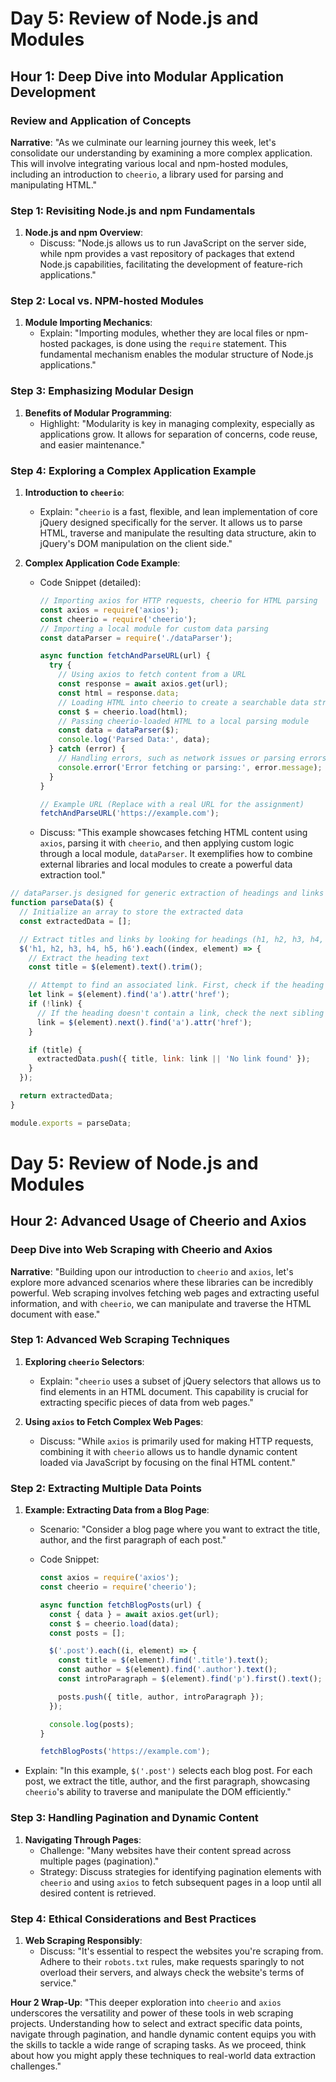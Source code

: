 # Day 5: Review of Node.js and Modules

## Hour 1: Deep Dive into Modular Application Development

### Review and Application of Concepts

**Narrative**: "As we culminate our learning journey this week, let's consolidate our understanding by examining a more complex application. This will involve integrating various local and npm-hosted modules, including an introduction to `cheerio`, a library used for parsing and manipulating HTML."

### Step 1: Revisiting Node.js and npm Fundamentals

1. **Node.js and npm Overview**:
   - Discuss: "Node.js allows us to run JavaScript on the server side, while npm provides a vast repository of packages that extend Node.js capabilities, facilitating the development of feature-rich applications."

### Step 2: Local vs. NPM-hosted Modules

1. **Module Importing Mechanics**:
   - Explain: "Importing modules, whether they are local files or npm-hosted packages, is done using the `require` statement. This fundamental mechanism enables the modular structure of Node.js applications."

### Step 3: Emphasizing Modular Design

1. **Benefits of Modular Programming**:
   - Highlight: "Modularity is key in managing complexity, especially as applications grow. It allows for separation of concerns, code reuse, and easier maintenance."

### Step 4: Exploring a Complex Application Example

1. **Introduction to `cheerio`**:

   - Explain: "`cheerio` is a fast, flexible, and lean implementation of core jQuery designed specifically for the server. It allows us to parse HTML, traverse and manipulate the resulting data structure, akin to jQuery's DOM manipulation on the client side."

2. **Complex Application Code Example**:

   - Code Snippet (detailed):

     ```javascript
     // Importing axios for HTTP requests, cheerio for HTML parsing
     const axios = require('axios');
     const cheerio = require('cheerio');
     // Importing a local module for custom data parsing
     const dataParser = require('./dataParser');

     async function fetchAndParseURL(url) {
       try {
         // Using axios to fetch content from a URL
         const response = await axios.get(url);
         const html = response.data;
         // Loading HTML into cheerio to create a searchable data structure
         const $ = cheerio.load(html);
         // Passing cheerio-loaded HTML to a local parsing module
         const data = dataParser($);
         console.log('Parsed Data:', data);
       } catch (error) {
         // Handling errors, such as network issues or parsing errors
         console.error('Error fetching or parsing:', error.message);
       }
     }

     // Example URL (Replace with a real URL for the assignment)
     fetchAndParseURL('https://example.com');
     ```

   - Discuss: "This example showcases fetching HTML content using `axios`, parsing it with `cheerio`, and then applying custom logic through a local module, `dataParser`. It exemplifies how to combine external libraries and local modules to create a powerful data extraction tool."

```js
// dataParser.js designed for generic extraction of headings and links
function parseData($) {
  // Initialize an array to store the extracted data
  const extractedData = [];

  // Extract titles and links by looking for headings (h1, h2, h3, h4, h5, h6) that have direct links inside or nearby
  $('h1, h2, h3, h4, h5, h6').each((index, element) => {
    // Extract the heading text
    const title = $(element).text().trim();

    // Attempt to find an associated link. First, check if the heading itself contains a link.
    let link = $(element).find('a').attr('href');
    if (!link) {
      // If the heading doesn't contain a link, check the next sibling element for a link.
      link = $(element).next().find('a').attr('href');
    }

    if (title) {
      extractedData.push({ title, link: link || 'No link found' });
    }
  });

  return extractedData;
}

module.exports = parseData;
```

<!--! Hour 2  -->

# Day 5: Review of Node.js and Modules

## Hour 2: Advanced Usage of Cheerio and Axios

### Deep Dive into Web Scraping with Cheerio and Axios

**Narrative**: "Building upon our introduction to `cheerio` and `axios`, let's explore more advanced scenarios where these libraries can be incredibly powerful. Web scraping involves fetching web pages and extracting useful information, and with `cheerio`, we can manipulate and traverse the HTML document with ease."

### Step 1: Advanced Web Scraping Techniques

1. **Exploring `cheerio` Selectors**:

   - Explain: "`cheerio` uses a subset of jQuery selectors that allows us to find elements in an HTML document. This capability is crucial for extracting specific pieces of data from web pages."

2. **Using `axios` to Fetch Complex Web Pages**:
   - Discuss: "While `axios` is primarily used for making HTTP requests, combining it with `cheerio` allows us to handle dynamic content loaded via JavaScript by focusing on the final HTML content."

### Step 2: Extracting Multiple Data Points

1. **Example: Extracting Data from a Blog Page**:

   - Scenario: "Consider a blog page where you want to extract the title, author, and the first paragraph of each post."
   - Code Snippet:

     ```javascript
     const axios = require('axios');
     const cheerio = require('cheerio');

     async function fetchBlogPosts(url) {
       const { data } = await axios.get(url);
       const $ = cheerio.load(data);
       const posts = [];

       $('.post').each((i, element) => {
         const title = $(element).find('.title').text();
         const author = $(element).find('.author').text();
         const introParagraph = $(element).find('p').first().text();

         posts.push({ title, author, introParagraph });
       });

       console.log(posts);
     }

     fetchBlogPosts('https://example.com');
     ```

- Explain: "In this example, `$('.post')` selects each blog post. For each post, we extract the title, author, and the first paragraph, showcasing `cheerio`'s ability to traverse and manipulate the DOM efficiently."

### Step 3: Handling Pagination and Dynamic Content

1. **Navigating Through Pages**:
   - Challenge: "Many websites have their content spread across multiple pages (pagination)."
   - Strategy: Discuss strategies for identifying pagination elements with `cheerio` and using `axios` to fetch subsequent pages in a loop until all desired content is retrieved.

### Step 4: Ethical Considerations and Best Practices

1. **Web Scraping Responsibly**:
   - Discuss: "It's essential to respect the websites you're scraping from. Adhere to their `robots.txt` rules, make requests sparingly to not overload their servers, and always check the website's terms of service."

**Hour 2 Wrap-Up**:
"This deeper exploration into `cheerio` and `axios` underscores the versatility and power of these tools in web scraping projects. Understanding how to select and extract specific data points, navigate through pagination, and handle dynamic content equips you with the skills to tackle a wide range of scraping tasks. As we proceed, think about how you might apply these techniques to real-world data extraction challenges."
